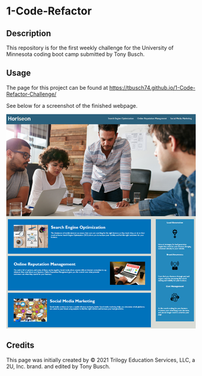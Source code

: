 # 1-Code-Refactor

## Description

This repository is for the first weekly challenge for the University of Minnesota coding boot camp submitted by Tony Busch. 

## Usage

The page for this project can be found at https://tbusch74.github.io/1-Code-Refactor-Challenge/

See below for a screenshot of the finished webpage.

![Horiseon screenshot](./assets/images/Screenshot.png)

## Credits

This page was initially created by © 2021 Trilogy Education Services, LLC, a 2U, Inc. brand. and edited by Tony Busch. 